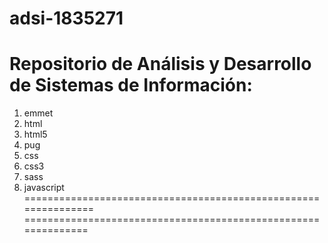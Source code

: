 # adsi-1835271
Repositorio de Análisis y Desarrollo de Sistemas de Información:
================================================================
1. emmet
2. html
3. html5
4. pug
5. css
6. css3
7. sass
8. javascript
===============================================================
==============================================================